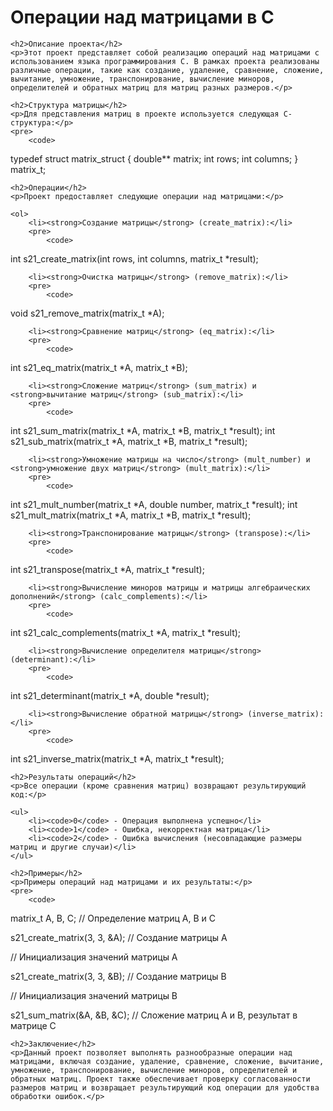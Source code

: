 <!DOCTYPE html>
<html>
<head>
    <title>Операции над матрицами в C</title>
</head>
<body>
    <h1>Операции над матрицами в C</h1>

    <h2>Описание проекта</h2>
    <p>Этот проект представляет собой реализацию операций над матрицами с использованием языка программирования C. В рамках проекта реализованы различные операции, такие как создание, удаление, сравнение, сложение, вычитание, умножение, транспонирование, вычисление миноров, определителей и обратных матриц для матриц разных размеров.</p>

    <h2>Структура матрицы</h2>
    <p>Для представления матриц в проекте используется следующая C-структура:</p>
    <pre>
        <code>
typedef struct matrix_struct {
    double** matrix;
    int rows;
    int columns;
} matrix_t;
        </code>
    </pre>

    <h2>Операции</h2>
    <p>Проект предоставляет следующие операции над матрицами:</p>

    <ol>
        <li><strong>Создание матрицы</strong> (create_matrix):</li>
        <pre>
            <code>
int s21_create_matrix(int rows, int columns, matrix_t *result);
            </code>
        </pre>

        <li><strong>Очистка матрицы</strong> (remove_matrix):</li>
        <pre>
            <code>
void s21_remove_matrix(matrix_t *A);
            </code>
        </pre>

        <li><strong>Сравнение матриц</strong> (eq_matrix):</li>
        <pre>
            <code>
int s21_eq_matrix(matrix_t *A, matrix_t *B);
            </code>
        </pre>

        <li><strong>Сложение матриц</strong> (sum_matrix) и <strong>вычитание матриц</strong> (sub_matrix):</li>
        <pre>
            <code>
int s21_sum_matrix(matrix_t *A, matrix_t *B, matrix_t *result);
int s21_sub_matrix(matrix_t *A, matrix_t *B, matrix_t *result);
            </code>
        </pre>

        <li><strong>Умножение матрицы на число</strong> (mult_number) и <strong>умножение двух матриц</strong> (mult_matrix):</li>
        <pre>
            <code>
int s21_mult_number(matrix_t *A, double number, matrix_t *result);
int s21_mult_matrix(matrix_t *A, matrix_t *B, matrix_t *result);
            </code>
        </pre>

        <li><strong>Транспонирование матрицы</strong> (transpose):</li>
        <pre>
            <code>
int s21_transpose(matrix_t *A, matrix_t *result);
            </code>
        </pre>

        <li><strong>Вычисление миноров матрицы и матрицы алгебраических дополнений</strong> (calc_complements):</li>
        <pre>
            <code>
int s21_calc_complements(matrix_t *A, matrix_t *result);
            </code>
        </pre>

        <li><strong>Вычисление определителя матрицы</strong> (determinant):</li>
        <pre>
            <code>
int s21_determinant(matrix_t *A, double *result);
            </code>
        </pre>

        <li><strong>Вычисление обратной матрицы</strong> (inverse_matrix):</li>
        <pre>
            <code>
int s21_inverse_matrix(matrix_t *A, matrix_t *result);
            </code>
        </pre>
    </ol>

    <h2>Результаты операций</h2>
    <p>Все операции (кроме сравнения матриц) возвращают результирующий код:</p>

    <ul>
        <li><code>0</code> - Операция выполнена успешно</li>
        <li><code>1</code> - Ошибка, некорректная матрица</li>
        <li><code>2</code> - Ошибка вычисления (несовпадающие размеры матриц и другие случаи)</li>
    </ul>

    <h2>Примеры</h2>
    <p>Примеры операций над матрицами и их результаты:</p>
    <pre>
        <code>
matrix_t A, B, C;  // Определение матриц A, B и C

s21_create_matrix(3, 3, &A);  // Создание матрицы A

// Инициализация значений матрицы A

s21_create_matrix(3, 3, &B);  // Создание матрицы B

// Инициализация значений матрицы B

s21_sum_matrix(&A, &B, &C);  // Сложение матриц A и B, результат в матрице C
        </code>
    </pre>

    <h2>Заключение</h2>
    <p>Данный проект позволяет выполнять разнообразные операции над матрицами, включая создание, удаление, сравнение, сложение, вычитание, умножение, транспонирование, вычисление миноров, определителей и обратных матриц. Проект также обеспечивает проверку согласованности размеров матриц и возвращает результирующий код операции для удобства обработки ошибок.</p>
</body>
</html>
